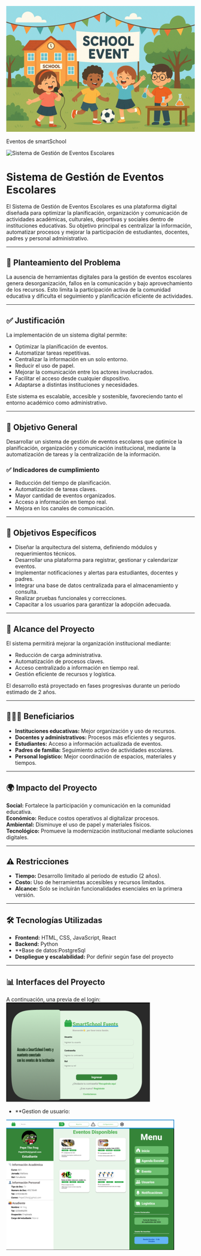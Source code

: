 ![Evento escolar](./Evento%20escolar%20al%20aire%20libre.png)

Eventos de smartSchool 

![Sistema de Gestión de Eventos Escolares](./evento_escolar_al_aire_libre.png)

# Sistema de Gestión de Eventos Escolares

El Sistema de Gestión de Eventos Escolares es una plataforma digital diseñada para optimizar la planificación, organización y comunicación de actividades académicas, culturales, deportivas y sociales dentro de instituciones educativas. Su objetivo principal es centralizar la información, automatizar procesos y mejorar la participación de estudiantes, docentes, padres y personal administrativo.

---

## 📌 Planteamiento del Problema

La ausencia de herramientas digitales para la gestión de eventos escolares genera desorganización, fallos en la comunicación y bajo aprovechamiento de los recursos. Esto limita la participación activa de la comunidad educativa y dificulta el seguimiento y planificación eficiente de actividades.

---

## ✅ Justificación

La implementación de un sistema digital permite:

- Optimizar la planificación de eventos.
- Automatizar tareas repetitivas.
- Centralizar la información en un solo entorno.
- Reducir el uso de papel.
- Mejorar la comunicación entre los actores involucrados.
- Facilitar el acceso desde cualquier dispositivo.
- Adaptarse a distintas instituciones y necesidades.

Este sistema es escalable, accesible y sostenible, favoreciendo tanto el entorno académico como administrativo.

---

## 🎯 Objetivo General

Desarrollar un sistema de gestión de eventos escolares que optimice la planificación, organización y comunicación institucional, mediante la automatización de tareas y la centralización de la información.

### ✅ Indicadores de cumplimiento

- Reducción del tiempo de planificación.
- Automatización de tareas claves.
- Mayor cantidad de eventos organizados.
- Acceso a información en tiempo real.
- Mejora en los canales de comunicación.

---

## 🎯 Objetivos Específicos

- Diseñar la arquitectura del sistema, definiendo módulos y requerimientos técnicos.
- Desarrollar una plataforma para registrar, gestionar y calendarizar eventos.
- Implementar notificaciones y alertas para estudiantes, docentes y padres.
- Integrar una base de datos centralizada para el almacenamiento y consulta.
- Realizar pruebas funcionales y correcciones.
- Capacitar a los usuarios para garantizar la adopción adecuada.

---

## 📌 Alcance del Proyecto

El sistema permitirá mejorar la organización institucional mediante:

- Reducción de carga administrativa.
- Automatización de procesos claves.
- Acceso centralizado a información en tiempo real.
- Gestión eficiente de recursos y logística.

El desarrollo está proyectado en fases progresivas durante un periodo estimado de 2 años.

---

## 🧑‍🤝‍🧑 Beneficiarios

- **Instituciones educativas:** Mejor organización y uso de recursos.
- **Docentes y administrativos:** Procesos más eficientes y seguros.
- **Estudiantes:** Acceso a información actualizada de eventos.
- **Padres de familia:** Seguimiento activo de actividades escolares.
- **Personal logístico:** Mejor coordinación de espacios, materiales y tiempos.

---

## 🌍 Impacto del Proyecto

**Social:** Fortalece la participación y comunicación en la comunidad educativa.  
**Económico:** Reduce costos operativos al digitalizar procesos.  
**Ambiental:** Disminuye el uso de papel y materiales físicos.  
**Tecnológico:** Promueve la modernización institucional mediante soluciones digitales.

---

## ⚠️ Restricciones

- **Tiempo:** Desarrollo limitado al periodo de estudio (2 años).
- **Costo:** Uso de herramientas accesibles y recursos limitados.
- **Alcance:** Solo se incluirán funcionalidades esenciales en la primera versión.

---

## 🛠️ Tecnologías Utilizadas

- **Frontend:** HTML, CSS, JavaScript, React  
- **Backend:** Python 
- **Base de datos:PostgreSql
- **Despliegue y escalabilidad:** Por definir según fase del proyecto

---

## 📊 Interfaces del Proyecto

A continuación, una previa de el login:
![Login del sistema](./Capturas%20de%20pantalla/Login_gestion_eventos.png)
 
- **Gestion de usuario:
  
![Gestion de Usuario](./Capturas%20de%20pantalla/Gestion_de_Usuario.png)

